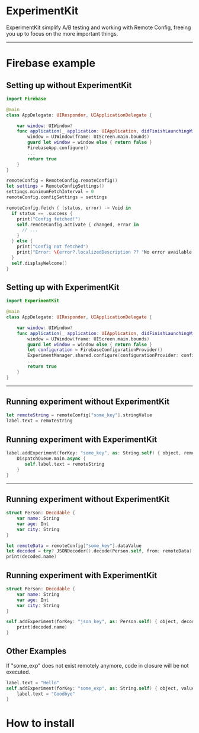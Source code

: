 # ExperimentKit 
ExperimentKit simplify A/B testing and working with Remote Config, freeing you up to focus on the more important things.

--- 
# Firebase example

## Setting up without ExperimentKit

```swift
import Firebase 

@main
class AppDelegate: UIResponder, UIApplicationDelegate {

    var window: UIWindow?
    func application(_ application: UIApplication, didFinishLaunchingWithOptions launchOptions: [UIApplication.LaunchOptionsKey: Any]?) -> Bool {
        window = UIWindow(frame: UIScreen.main.bounds)
        guard let window = window else { return false }
        FirebaseApp.configure()
        ...
        return true
    }
}
``` 
```swift
remoteConfig = RemoteConfig.remoteConfig()
let settings = RemoteConfigSettings()
settings.minimumFetchInterval = 0
remoteConfig.configSettings = settings
```
```swift
remoteConfig.fetch { (status, error) -> Void in
  if status == .success {
    print("Config fetched!")
    self.remoteConfig.activate { changed, error in
      // ...
    }
  } else {
    print("Config not fetched")
    print("Error: \(error?.localizedDescription ?? "No error available.")")
  }
  self.displayWelcome()
}
```

## Setting up with ExperimentKit

```swift
import ExperimentKit 

@main
class AppDelegate: UIResponder, UIApplicationDelegate {

    var window: UIWindow?
    func application(_ application: UIApplication, didFinishLaunchingWithOptions launchOptions: [UIApplication.LaunchOptionsKey: Any]?) -> Bool {
        window = UIWindow(frame: UIScreen.main.bounds)
        guard let window = window else { return false }
        let configuration = FirebaseConfigurationProvider()
        ExperimentManager.shared.configure(configurationProvider: configuration)
        ...
        return true
    }
}
``` 

--- 
## Running experiment without ExperimentKit
```swift
let remoteString = remoteConfig["some_key"].stringValue
label.text = remoteString
``` 
## Running experiment with ExperimentKit
```swift
label.addExperiment(forKey: "some_key", as: String.self) { object, remoteString in
    DispatchQueue.main.async {
       self.label.text = remoteString
    }
}
``` 
--- 
## Running experiment without ExperimentKit
```swift
struct Person: Decodable {
    var name: String
    var age: Int
    var city: String
}

let remoteData = remoteConfig["some_key"].dataValue
let decoded = try? JSONDecoder().decode(Person.self, from: remoteData)
print(decoded.name)
``` 

## Running experiment with ExperimentKit
```swift
struct Person: Decodable {
    var name: String
    var age: Int
    var city: String
}

self.addExperiment(forKey: "json_key", as: Person.self) { object, decoded in
    print(decoded.name)
}
``` 

## Other Examples
If "some_exp" does not exist remotely anymore, code in closure will be not executed. 
```swift
label.text = "Hello"
self.addExperiment(forKey: "some_exp", as: String.self) { object, value in
    label.text = "Goodbye"
}
``` 

# How to install
